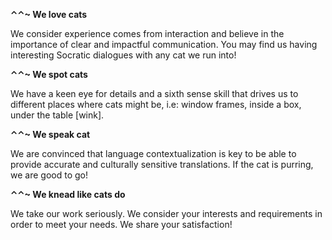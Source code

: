 **⌃⌃~ We love cats**

We consider experience comes from interaction and believe in the importance of clear and impactful communication. You may find us having interesting Socratic dialogues with any cat we run into!

 

**⌃⌃~ We spot cats**

We have a keen eye for details and a sixth sense skill that drives us to different places where cats might be, i.e: window frames, inside a box, under the table [wink].

 

**⌃⌃~ We speak cat**

We are convinced that language contextualization is key to be able to provide accurate and culturally sensitive translations. If the cat is purring, we are good to go!

 

**⌃⌃~ We knead like cats do**

We take our work seriously. We consider your interests and requirements in order to meet your needs. We share your satisfaction!